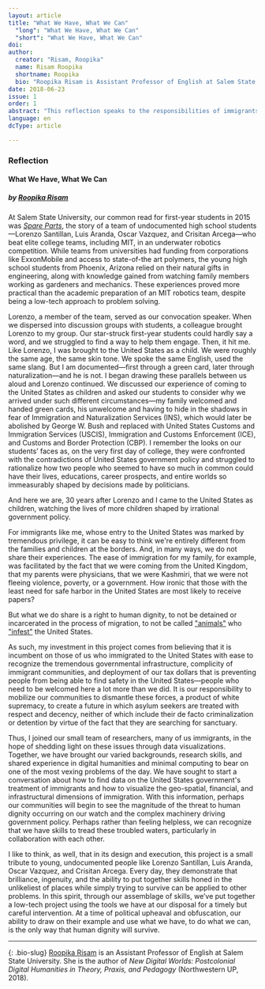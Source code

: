 ```yaml
---
layout: article
title: "What We Have, What We Can"
  "long": "What We Have, What We Can"
  "short": "What We Have, What We Can"
doi:
author: 
  creator: "Risam, Roopika"
  name: Risam Roopika
  shortname: Roopika
  bio: "Roopika Risam is Assistant Professor of English at Salem State University. She is the author of New Digital Worlds: Postcolonial Digital Humanities in Theory, Praxis, and Pedagogy (Northwestern UP, 2018). Her website is [roopikarisam.com](http://roopikarisam.com)"
date: 2018-06-23
issue: 1
order: 1
abstract: "This reflection speaks to the responsibilities of immigrants whose passages were marked by ease to those being criminalized by the United States government. It further contextualizes the efforts of the *Torn Apart* team in relation to the ingenuity of migrants, whose every day acts of survival are spaces of possibility."
language: en
dcType: article

---
```


### Reflection

#### What We Have, What We Can  

##### by [Roopika Risam](http://roopikarisam.com)

At Salem State University, our common read for first-year students in 2015 was [*Spare Parts*](https://books.google.com/books?id=on1zAwAAQBAJ&printsec=frontcover&dq=spare+parts&hl=en&sa=X&ved=0ahUKEwjmlpbXnuPbAhUD7oMKHR89CUUQ6AEIKTAA#v=onepage&q=irrigation&f=false), the story of a team of undocumented high school students—Lorenzo Santillan, Luis Aranda, Oscar Vazquez, and Crisitan Arcega—who beat elite college teams, including MIT, in an underwater robotics competition. While teams from universities had funding from corporations like ExxonMobile and access to state-of-the art polymers, the young high school students from Phoenix, Arizona relied on their natural gifts in engineering, along with knowledge gained from watching family members working as gardeners and mechanics. These experiences proved more practical than the academic preparation of an MIT robotics team, despite being a low-tech approach to problem solving.  

Lorenzo, a member of the team, served as our convocation speaker. When we dispersed into discussion groups with students, a colleague brought Lorenzo to my group. Our star-struck first-year students could hardly say a word, and we struggled to find a way to help them engage. Then, it hit me. Like Lorenzo, I was brought to the United States as a child. We were roughly the same age, the same skin tone. We spoke the same English, used the same slang. But I am documented—first through a green card, later through naturalization—and he is not. I began drawing these parallels between us aloud and Lorenzo continued. We discussed our experience of coming to the United States as children and asked our students to consider why we arrived under such different circumstances—my family welcomed and handed green cards, his unwelcome and having to hide in the shadows in fear of Immigration and Naturalization Services (INS), which would later be abolished by George W. Bush and replaced with United States Customs and Immigration Services (USCIS), Immigration and Customs Enforcement (ICE), and Customs and Border Protection (CBP). I remember the looks on our students’ faces as, on the very first day of college, they were confronted with the contradictions of United States government policy and struggled to rationalize how two people who seemed to have so much in common could have their lives, educations, career prospects, and entire worlds so immeasurably shaped by decisions made by politicians. 

And here we are, 30 years after Lorenzo and I came to the United States as children, watching the lives of more children shaped by irrational government policy. 

For immigrants like me, whose entry to the United States was marked by tremendous privilege, it can be easy to think we're entirely different from the families and children at the borders. And, in many ways, we do not share their experiences. The ease of immigration for my family, for example, was facilitated by the fact that we were coming from the United Kingdom, that my parents were physicians, that we were Kashmiri, that we were not fleeing violence, poverty, or a government. How ironic that those with the least need for safe harbor in the United States are most likely to receive papers?  

But what we do share is a right to human dignity, to not be detained or incarcerated in the process of migration, to not be called ["animals"](https://twitter.com/realDonaldTrump/status/997429518867591170) who ["infest"](https://twitter.com/realDonaldTrump/status/1009071403918864385) the United States.

As such, my investment in this project comes from believing that it is incumbent on those of us who immigrated to the United States with ease to recognize the tremendous governmental infrastructure, complicity of immigrant communities, and deployment of our tax dollars that is preventing people from being able to find safety in the United States—people who need to be welcomed here a lot more than we did. It is our responsibility to mobilize our communities to dismantle these forces, a product of white supremacy, to create a future in which asylum seekers are treated with respect and decency, neither of which include their de facto criminalization or detention by virtue of the fact that they are searching for sanctuary.

Thus, I joined our small team of researchers, many of us immigrants, in the hope of shedding light on these issues through data visualizations. Together, we have brought our varied backgrounds, research skills, and shared experience in digital humanities and minimal computing to bear on one of the most vexing problems of the day. We have sought to start a conversation about how to find data on the United States government's treatment of immigrants and how to visualize the geo-spatial, financial, and infrastructural dimensions of immigration. With this information, perhaps our communities will begin to see the magnitude of the threat to human dignity occurring on our watch and the complex machinery driving government policy. Perhaps rather than feeling helpless, we can recognize that we have skills to tread these troubled waters, particularly in collaboration with each other.  

I like to think, as well, that in its design and execution, this project is a small tribute to young, undocumented people like Lorenzo Santillan, Luis Aranda, Oscar Vazquez, and Crisitan Arcega. Every day, they demonstrate that brilliance, ingenuity, and the ability to put together skills honed in the unlikeliest of places while simply trying to survive can be applied to other problems. In this spirit, through our assemblage of skills, we’ve put together a low-tech project using the tools we have at our disposal for a timely but careful intervention. At a time of political upheaval and obfuscation, our ability to draw on their example and use what we have, to do what we can, is the only way that human dignity will survive. 

---
{: .bio-slug}
[Roopika Risam](http://roopikarisam.com) is an Assistant Professor of English at Salem State University. She is the author of *New Digital Worlds: Postcolonial Digital Humanities in Theory, Praxis, and Pedagogy* (Northwestern UP, 2018).
